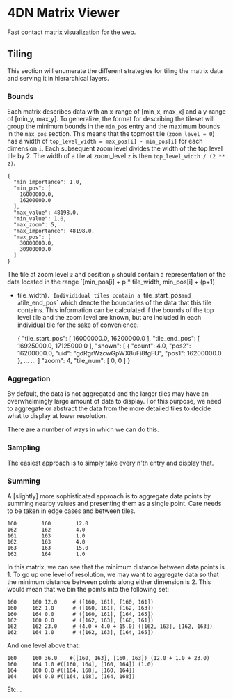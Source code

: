 # 4DN Matrix Viewer
Fast contact matrix visualization for the web.

## Tiling

This section will enumerate the different strategies for tiling the matrix data and serving it
in hierarchical layers.

### Bounds

Each matrix describes data with an x-range of [min_x, max_x] and a y-range of
[min_y, max_y]. To generalize, the format for describing the tileset will group
the minimum bounds in the `min_pos` entry and the maximum bounds in the
`max_pos` section. This means that the topmost tile (`zoom_level = 0`) has a
width of `top_level_width = max_pos[i] - min_pos[i]` for each dimension `i`.
Each subsequent zoom level divides the width of the top level tile by 2.  The
width of a tile at zoom_level `z` is then `top_level_width / (2 ** z)`.

    {
      "min_importance": 1.0,
      "min_pos": [
        16000000.0,
        16200000.0
      ],
      "max_value": 48198.0,
      "min_value": 1.0,
      "max_zoom": 5,
      "max_importance": 48198.0,
      "max_pos": [
        30800000.0,
        30900000.0
      ]
    }

The tile at zoom level `z` and position `p` should contain a representation of
the data located in the range `[min_pos[i] + p * tile_width, min_pos[i] + (p+1)
* tile_width)`. Individidual tiles contain a `tile_start_pos` and a
`tile_end_pos` which denote the boundaries of the data that this tile
contains.  This information can be calculated if the bounds of the top level
tile and the zoom level are known, but are included in each individual tile
for the sake of convenience.

    {
      "tile_start_pos": [
        16000000.0,
        16200000.0
      ],
      "tile_end_pos": [
        16925000.0,
        17125000.0
      ],
        "shown": [
        {
          "count": 4.0,
          "pos2": 16200000.0,
          "uid": "gdRgrWzcwGpWX8uFi8fgFU",
          "pos1": 16200000.0
        },
        ...
        ...
        ]
      "zoom": 4,
      "tile_num": [
        0,
        0
      ]
    }


### Aggregation

By default, the data is not aggregated and the larger tiles may have an
overwhelmingly large amount of data to display. For this purpose, we need to
aggregate or abstract the data from the more detailed tiles to decide what to
display at lower resolution.

There are a number of ways in which we can do this. 

### Sampling

The easiest approach is to simply take every n'th entry and display that.

### Summing

A [slightly] more sophisticated approach is to aggregate data points by summing
nearby values and presenting them as a single point. Care needs to be taken in 
edge cases and between tiles.


    160        160        12.0
    162        162        4.0
    161        163        1.0
    162        163        4.0
    163        163        15.0
    162        164        1.0

In this matrix, we can see that the minimum distance between data points is 1.
To go up one level of resolution, we may want to aggregate data so that the
minimum distance between points along either dimension is 2. This would mean
that we bin the points into the following set:

    160     160 12.0     # ([160, 161], [160, 161])
    160     162 1.0      # ([160, 161], [162, 163])
    160     164 0.0      # ([160, 161], [164, 165])
    162     160 0.0      # ([162, 163], [160, 161])
    162     162 23.0     # (4.0 + 4.0 + 15.0) ([162, 163], [162, 163])
    162     164 1.0      # ([162, 163], [164, 165])

And one level above that:

    160     160 36.0    #([160, 163], [160, 163]) (12.0 + 1.0 + 23.0)
    160     164 1.0 #([160, 164], [160, 164]) (1.0)
    164     160 0.0 #([164, 168], [160, 164])
    164     164 0.0 #([164, 168], [164, 168])

Etc...


